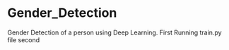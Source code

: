 # Gender_Detection
Gender Detection of a person using Deep Learning.
First Running train.py file
second 
